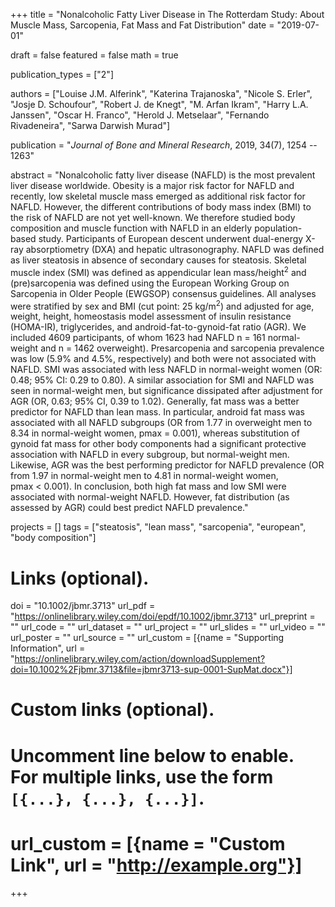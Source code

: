 +++
title = "Nonalcoholic Fatty Liver Disease in The Rotterdam Study: About Muscle Mass, Sarcopenia, Fat Mass and Fat Distribution"
date = "2019-07-01"

draft = false
featured = false
math = true

publication_types = ["2"]

authors = ["Louise J.M. Alferink", "Katerina Trajanoska", "Nicole S. Erler",
"Josje D. Schoufour", "Robert J. de Knegt", "M. Arfan Ikram", "Harry L.A. Janssen",
"Oscar H. Franco", "Herold J. Metselaar", "Fernando Rivadeneira", "Sarwa Darwish Murad"]

publication = "*Journal of Bone and Mineral Research*, 2019, 34(7), 1254 -- 1263"

abstract = "Nonalcoholic fatty liver disease (NAFLD) is the most prevalent liver disease worldwide. Obesity is a major risk factor for NAFLD and recently, low skeletal muscle mass emerged as additional risk factor for NAFLD. However, the different contributions of body mass index (BMI) to the risk of NAFLD are not yet well-known. We therefore studied body composition and muscle function with NAFLD in an elderly population-based study. Participants of European descent underwent dual-energy X-ray absorptiometry (DXA) and hepatic ultrasonography. NAFLD was defined as liver steatosis in absence of secondary causes for steatosis. Skeletal muscle index (SMI) was defined as appendicular lean mass/height<sup>2</sup> and (pre)sarcopenia was defined using the European Working Group on Sarcopenia in Older People (EWGSOP) consensus guidelines. All analyses were stratified by sex and BMI (cut point: 25&nbsp;kg/m<sup>2</sup>) and adjusted for age, weight, height, homeostasis model assessment of insulin resistance (HOMA-IR), triglycerides, and android-fat-to-gynoid-fat ratio (AGR). We included 4609 participants, of whom 1623 had NAFLD n&nbsp;=&nbsp;161 normal-weight and n&nbsp;=&nbsp;1462 overweight). Presarcopenia and sarcopenia prevalence was low (5.9% and 4.5%, respectively) and both were not associated with NAFLD. SMI was associated with less NAFLD in normal-weight women (OR: 0.48; 95% CI: 0.29 to 0.80). A similar association for SMI and NAFLD was seen in normal-weight men, but significance dissipated after adjustment for AGR (OR, 0.63; 95% CI, 0.39 to 1.02). Generally, fat mass was a better predictor for NAFLD than lean mass. In particular, android fat mass was associated with all NAFLD subgroups (OR from 1.77 in overweight men to 8.34 in normal-weight women, pmax&nbsp;=&nbsp;0.001), whereas substitution of gynoid fat mass for other body components had a significant protective association with NAFLD in every subgroup, but normal-weight men. Likewise, AGR was the best performing predictor for NAFLD prevalence (OR from 1.97 in normal-weight men to 4.81 in normal-weight women, pmax&nbsp;<&nbsp;0.001). In conclusion, both high fat mass and low SMI were associated with normal-weight NAFLD. However, fat distribution (as assessed by AGR) could best predict NAFLD prevalence."


projects = []
tags = ["steatosis", "lean mass", "sarcopenia", "european", "body composition"]

# Links (optional).
doi = "10.1002/jbmr.3713"
url_pdf = "https://onlinelibrary.wiley.com/doi/epdf/10.1002/jbmr.3713"
url_preprint = ""
url_code = ""
url_dataset = ""
url_project = ""
url_slides = ""
url_video = ""
url_poster = ""
url_source = ""
url_custom = [{name = "Supporting Information", url = "https://onlinelibrary.wiley.com/action/downloadSupplement?doi=10.1002%2Fjbmr.3713&file=jbmr3713-sup-0001-SupMat.docx"}]

# Custom links (optional).
#   Uncomment line below to enable. For multiple links, use the form `[{...}, {...}, {...}]`.
# url_custom = [{name = "Custom Link", url = "http://example.org"}]
+++
